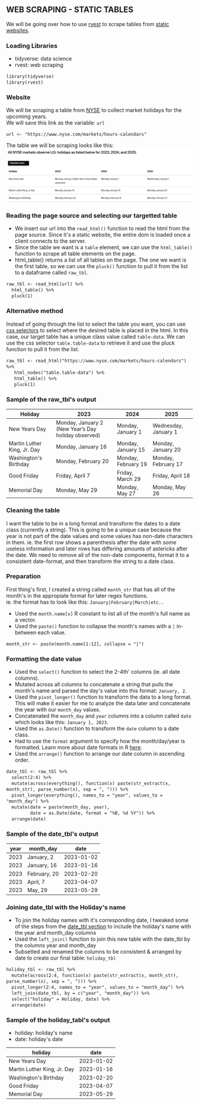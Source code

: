 ## WEB SCRAPING - STATIC TABLES

We will be going over how to use [rvest](https://github.com/tidyverse/rvest) to scrape tables from [static websites](https://en.wikipedia.org/wiki/Static_web_page). 

### Loading Libraries
- tidyverse: data science
- rvest: web scraping

```
library(tidyverse)
library(rvest)
```

### Website
We will be scraping a table from [NYSE](https://www.nyse.com/markets/hours-calendars) to collect market holidays for the upcoming years.  
We will save this link as the variable: `url`

```
url <- "https://www.nyse.com/markets/hours-calendars"
```

The table we will be scraping looks like this:  
![nyse_tbl](images/page.png)

### Reading the page source and selecting our targetted table
- We insert our url into the `read_html()` function to read the html from the page source. Since it's a static website, the entire dom is loaded once a client connects to the server. 
- Since the table we want is a `table` element, we can use the `html_table()` function to scrape all table elements on the page.
- html_table() returns a list of all tables on the page. The one we want is the first table, so we can use the `pluck()` function to pull it from the list to a dataframe called `raw_tbl`.

```
raw_tbl <- read_html(url) %>%
  html_table() %>%
  pluck(1)
```

### Alternative method
Instead of going through the list to select the table you want, you can use [css selectors](https://developer.mozilla.org/en-US/docs/Web/CSS/CSS_Selectors) to select where the desired table is placed in the html. In this case, our target table has a unique class value called `table-data`. We can use the css selector `table.table-data` to retrieve it and use the pluck function to pull it from the list.

```
raw_tbl <- read_html("https://www.nyse.com/markets/hours-calendars") %>%
   html_nodes("table.table-data") %>%
   html_table() %>%
   pluck(1)
```

### Sample of the raw_tbl's output

|Holiday                    |2023                                               |2024               |2025                |
|---------------------------|---------------------------------------------------|-------------------|--------------------|
|New Years Day              |Monday, January 2 (New Year’s Day holiday observed)|Monday, January 1  |Wednesday, January 1|
|Martin Luther King, Jr. Day|Monday, January 16                                 |Monday, January 15 |Monday, January 20  |
|Washington's Birthday      |Monday, February 20                                |Monday, February 19|Monday, February 17 |
|Good Friday                |Friday, April 7                                    |Friday, March 29   |Friday, April 18    |
|Memorial Day               |Monday, May 29                                     |Monday, May 27     |Monday, May 26      |

### Cleaning the table
I want the table to be in a long format and transform the dates to a date class (currently a string). This is going to be a unique case because the year is not part of the date values and some values has non-date characters in them. ie. the first row shows a parenthesis after the date with some useless information and later rows has differing amounts of astericks after the date. We need to remove all of the non-date components, format it to a consistent date-format, and then transform the string to a date class.

### Preparation
First thing's first, I created a string called `month_str` that has all of the month's in the appropiate format for later regex functions.   
ie. the format has to look like this: `January|February|March|etc..`
- Used the `month.name[x]` R constant to list all of the month's full name as a vector.
- Used the `paste()` function to collapse the month's names with a `|` in-between each value.

```
month_str <- paste(month.name[1:12], collapse = "|")
```

### Formatting the date value
- Used the `select()` function to select the 2-4th' columns (ie. all date columns).
- Mutated across all columns to concatenate a string that pulls the month's name and parsed the day's value into this format: `January, 2`.
- Used the `pivot_longer()` function to transform the data to a long format. This will make it easier for me to analyze the data later and concatenate the year with our `month_day` values.
- Concatenated the `month_day` and `year` columns into a column called `date` which looks like this: `January 1, 2023`.
- Used the `as.Date()` function to transform the `date` column to a date class.
 - Had to use the `format` argument to specify how the month/day/year is formatted. Learn more about date formats in R [here](https://www.stat.berkeley.edu/~s133/dates.html).
- Used the `arrange()` function to arrange our date column in ascending order.

```
date_tbl <- raw_tbl %>%
  select(2:4) %>%
  mutate(across(everything(), function(x) paste(str_extract(x, month_str), parse_number(x), sep = ", "))) %>%
  pivot_longer(everything(), names_to = "year", values_to = "month_day") %>%
  mutate(date = paste(month_day, year),
         date = as.Date(date, format = "%B, %d %Y")) %>%
  arrange(date)
```

### Sample of the date_tbl's output

|year                       |month_day                                          |date               |
|---------------------------|---------------------------------------------------|-------------------|
|2023                       |January, 2                                         |2023-01-02         |
|2023                       |January, 16                                        |2023-01-16         |
|2023                       |February, 20                                       |2023-02-20         |
|2023                       |April, 7                                           |2023-04-07         |
|2023                       |May, 29                                            |2023-05-29         |

### Joining date_tbl with the Holiday's name
- To join the holiday names with it's corresponding date, I tweaked some of the steps from the [date_tbl section](#formatting-the-date-value) to include the holiday's name with the year and month_day columns
- Used the `left_join()` function to join this new table with the date_tbl by the columns year and month_day
- Subsetted and renamed the columns to be consistent & arranged by date to create our final table: `holiday_tbl`

```
holiday_tbl <- raw_tbl %>%
  mutate(across(2:4, function(x) paste(str_extract(x, month_str), parse_number(x), sep = ", "))) %>%
  pivot_longer(2:4, names_to = "year", values_to = "month_day") %>%
  left_join(date_tbl, by = c("year", "month_day")) %>%
  select("holiday" = Holiday, date) %>%
  arrange(date)
```

### Sample of the holiday_tabl's output
- holiday: holiday's name
- date: holiday's date

|holiday                    |date                                               |
|---------------------------|---------------------------------------------------|
|New Years Day              |2023-01-02                                         |
|Martin Luther King, Jr. Day|2023-01-16                                         |
|Washington's Birthday      |2023-02-20                                         |
|Good Friday                |2023-04-07                                         |
|Memorial Day               |2023-05-29                                         |
